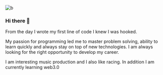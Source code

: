 
![b](https://user-images.githubusercontent.com/121208942/226427870-f0d0da3b-6599-43a7-8021-dba3d527eb86.png)




### Hi there 👋


From the day I wrote my first line of code I knew I was hooked.

My passion for programming led me to master problem solving, ability to learn quickly and always stay on top of new technologies. I am always looking for the right opportunity to develop my career.

I am interesting music production and I also like racing. In addition I am currently learning web3.0
